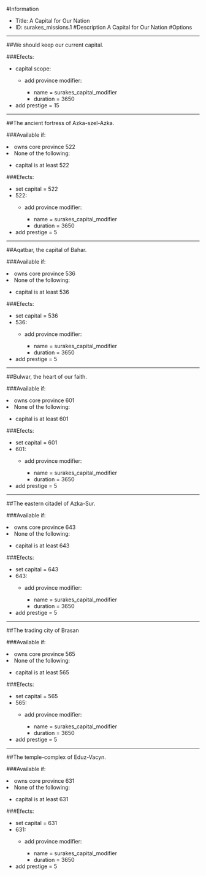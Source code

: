 #Information
 - Title: A Capital for Our Nation
 - ID: surakes_missions.1
#Description
A Capital for Our Nation
#Options

___
##We should keep our current capital.

###Efects:<ul><li>capital scope:</li><ul><li>add province modifier:</li><ul><li>name = surakes_capital_modifier</li><li>duration = 3650</li></ul></ul><li>add prestige = 15</li></ul>

___
##The ancient fortress of Azka-szel-Azka.

###Available if:
<li>owns core province 522</li><li>None of the following:</li><ul><li>capital is at least 522</li></ul>

###Efects:<ul><li>set capital = 522</li><li>522:</li><ul><li>add province modifier:</li><ul><li>name = surakes_capital_modifier</li><li>duration = 3650</li></ul></ul><li>add prestige = 5</li></ul>

___
##Aqatbar, the capital of Bahar.

###Available if:
<li>owns core province 536</li><li>None of the following:</li><ul><li>capital is at least 536</li></ul>

###Efects:<ul><li>set capital = 536</li><li>536:</li><ul><li>add province modifier:</li><ul><li>name = surakes_capital_modifier</li><li>duration = 3650</li></ul></ul><li>add prestige = 5</li></ul>

___
##Bulwar, the heart of our faith.

###Available if:
<li>owns core province 601</li><li>None of the following:</li><ul><li>capital is at least 601</li></ul>

###Efects:<ul><li>set capital = 601</li><li>601:</li><ul><li>add province modifier:</li><ul><li>name = surakes_capital_modifier</li><li>duration = 3650</li></ul></ul><li>add prestige = 5</li></ul>

___
##The eastern citadel of Azka-Sur.

###Available if:
<li>owns core province 643</li><li>None of the following:</li><ul><li>capital is at least 643</li></ul>

###Efects:<ul><li>set capital = 643</li><li>643:</li><ul><li>add province modifier:</li><ul><li>name = surakes_capital_modifier</li><li>duration = 3650</li></ul></ul><li>add prestige = 5</li></ul>

___
##The trading city of Brasan

###Available if:
<li>owns core province 565</li><li>None of the following:</li><ul><li>capital is at least 565</li></ul>

###Efects:<ul><li>set capital = 565</li><li>565:</li><ul><li>add province modifier:</li><ul><li>name = surakes_capital_modifier</li><li>duration = 3650</li></ul></ul><li>add prestige = 5</li></ul>

___
##The temple-complex of Eduz-Vacyn.

###Available if:
<li>owns core province 631</li><li>None of the following:</li><ul><li>capital is at least 631</li></ul>

###Efects:<ul><li>set capital = 631</li><li>631:</li><ul><li>add province modifier:</li><ul><li>name = surakes_capital_modifier</li><li>duration = 3650</li></ul></ul><li>add prestige = 5</li></ul>

